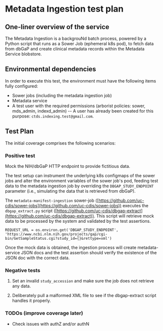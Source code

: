 # Metadata Ingestion test plan

## One-liner overview of the service
The Metadata Ingestion is a backgrouNd batch process, powered by a Python script that runs as a Sower Job (ephemeral k8s pod), to fetch data from dbGaP and create clinical metadata records within the Metadata Service blobstore.

## Environmental dependencies
In order to execute this test, the environment must have the following items fully configured:
- Sower jobs (including the metadata ingestion job)
- Metadata service
- A test user with the required permissions (arborist policies: sower, mds_admin, indexd_admin) -- A user has already been created for this purpose: `ctds.indexing.test@gmail.com`.

## Test Plan

The initial coverage comprises the following scenarios:

### Positive test

Mock the NIH/dbGaP HTTP endpoint to provide fictitious data.

The test setup can instrument the underlying k8s configmaps of the sower jobs and alter the environment variables of the sower job's pod, feeding test data to the metadata ingestion job by overriding the `DBGAP_STUDY_ENDPOINT` parameter (i.e., simulating the data that is retrieved from dbGaP).

The `metadata-manifest-ingestion` sower-job ([https://github.com/uc-cdis/sower-jobs](https://github.com/uc-cdis/sower-jobs)) executes the `dbgap_extract.py` script ([https://github.com/uc-cdis/dbgap-extract](https://github.com/uc-cdis/dbgap-extract)). This script will retrieve mock data to be processed by the system and validated by the test assertions.
```
REQUEST_URL = os.environ.get('DBGAP_STUDY_ENDPOINT', 'https://www.ncbi.nlm.nih.gov/projects/gap/cgi-bin/GetSampleStatus.cgi?study_id={}&rettype=xml')
```

Once the mock data is obtained, the ingestion process will create metadata-service JSON docs and the test assertion should verify the existence of the JSON doc with the correct data.

### Negative tests

1. Set an invalid `study_accession` and make sure the job does not retrieve any data.

2. Deliberately pull a malformed XML file to see if the dbgap-extract script handles it properly.

### TODOs (improve coverage later)

- Check issues with authZ and/or authN
